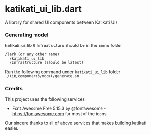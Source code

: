 # katikati_ui_lib.dart

A library for shared UI components between Katikati UIs

### Generating model
katikati_ui_lib & Infrastructure should be in the same folder
```
/lark (or any other name)
  /katikati_ui_lib
  /Infrastructure (should be latest)
```

Run the following command under `katikati_ui_lib` folder
`./lib/components/model/generate.sh`

### Credits
This project uses the following services:
  - Font Awesome Free 5.15.3 by @fontawesome - https://fontawesome.com for most of the icons

Our sincere thanks to all of above services that makes building katikati easier.
